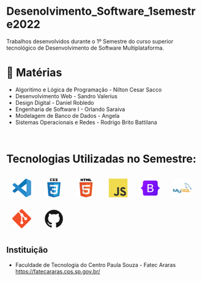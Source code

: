 # Desenolvimento_Software_1semestre2022
Trabalhos desenvolvidos durante o 1º Semestre do curso superior tecnológico de Desenvolvimento de Software Multiplataforma.
<br>


# :closed_book: Matérias

- Algoritimo e Lógica de Programação - Nilton Cesar Sacco <br/>
- Desenvolvimento Web - Sandro Valerius  <br/>
- Design Digital - Daniel Robledo  <br/>
- Engenharia de Software I - Orlando Saraiva <br/>
- Modelagem de Banco de Dados - Angela <br/>
- Sistemas Operacionais e Redes - Rodrigo Brito Battilana <br/>
<br>

# Tecnologias Utilizadas no Semestre: 

<div>  
<img height="50em" align="center" style="padding:15px;"src="https://raw.githubusercontent.com/devicons/devicon/1119b9f84c0290e0f0b38982099a2bd027a48bf1/icons/vscode/vscode-original.svg"/>
<img height="50em" align="center" style="padding:15px;" src="https://raw.githubusercontent.com/devicons/devicon/1119b9f84c0290e0f0b38982099a2bd027a48bf1/icons/css3/css3-original-wordmark.svg"/>
<img height="50em" align="center" style="padding:15px;" src="https://raw.githubusercontent.com/devicons/devicon/1119b9f84c0290e0f0b38982099a2bd027a48bf1/icons/html5/html5-original-wordmark.svg">
<img height="50em" align="center" style="padding:15px;" src="https://raw.githubusercontent.com/devicons/devicon/1119b9f84c0290e0f0b38982099a2bd027a48bf1/icons/javascript/javascript-original.svg"/>
<img height="50em" align="center" style="padding:15px;" src="https://raw.githubusercontent.com/devicons/devicon/1119b9f84c0290e0f0b38982099a2bd027a48bf1/icons/bootstrap/bootstrap-original.svg"/>
<img height="50em" align="center" style="padding:15px;" src="https://raw.githubusercontent.com/devicons/devicon/1119b9f84c0290e0f0b38982099a2bd027a48bf1/icons/mysql/mysql-original-wordmark.svg"/>
<img height="50em" align="center" style="padding:15px;" src="https://raw.githubusercontent.com/devicons/devicon/1119b9f84c0290e0f0b38982099a2bd027a48bf1/icons/git/git-original.svg"/>
<img height="50em" align="center" style="padding:15px;" src="https://raw.githubusercontent.com/devicons/devicon/1119b9f84c0290e0f0b38982099a2bd027a48bf1/icons/github/github-original.svg"/>
</div>  

## Instituição
- Faculdade de Tecnologia do Centro Paula Souza - Fatec Araras<br/>
https://fatecararas.cps.sp.gov.br/

<br>
